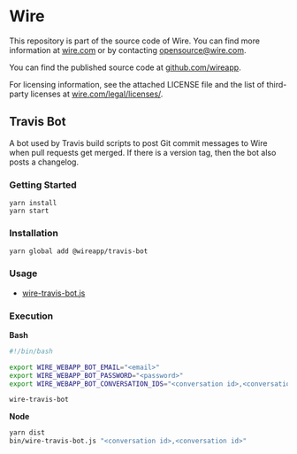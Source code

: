 # Wire

This repository is part of the source code of Wire. You can find more information at [wire.com](https://wire.com) or by contacting opensource@wire.com.

You can find the published source code at [github.com/wireapp](https://github.com/wireapp).

For licensing information, see the attached LICENSE file and the list of third-party licenses at [wire.com/legal/licenses/](https://wire.com/legal/licenses/).

## Travis Bot

A bot used by Travis build scripts to post Git commit messages to Wire when pull requests get merged. If there is a version tag, then the bot also posts a changelog.

### Getting Started

```
yarn install
yarn start
```

### Installation

```
yarn global add @wireapp/travis-bot
```

### Usage

* [wire-travis-bot.js](./bin/wire-travis-bot.js)

### Execution

**Bash**

```bash
#!/bin/bash

export WIRE_WEBAPP_BOT_EMAIL="<email>"
export WIRE_WEBAPP_BOT_PASSWORD="<password>"
export WIRE_WEBAPP_BOT_CONVERSATION_IDS="<conversation id>,<conversation id>"

wire-travis-bot
```

**Node**

```bash
yarn dist
bin/wire-travis-bot.js "<conversation id>,<conversation id>"
```
